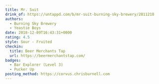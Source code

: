 ```yaml
---
title: Mr. Suit
drink_of: https://untappd.com/b/mr-suit-burning-sky-brewery/2811210
authors:
  - Burning Sky Brewery
  - Yeastie Boys
date: 2018-12-09T16:43:31+0000
rating: 4.5
style: Sour - Fruited
checkin:
  title: Beer Merchants Tap
  url: https://beermerchantstap.com/
badges:
  - Bar Explorer (Level 3)
  - Pucker Up
posting_method: https://corvus.chrisburnell.com
---
```

